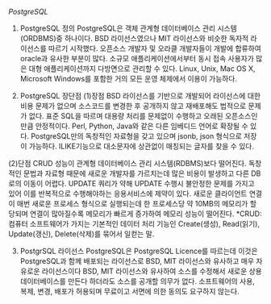 *PostgreSQL*

1. PostgreSQL 정의
PostgreSQL은 객체 관계형 데이터베이스 관리 시스템(ORDBMS)중 하나이다. 
BSD 라이선스였으나 MIT 라이선스와 비슷한 독자적 라이선스를 따르기 시작했다. 
오픈소스 개발자 및 오라클 개발자들이 개발에 합류하여 oracle과 유사한 부분이 많다.
소규모 애플리케이션에서부터 동시 접속 사용자가 많은 대형 애플리케이션까지 다방면으로 관리할 수 있다.
Linux, Unix, Mac OS X, Microsoft Windows를 포함한 거의 모든 운영 체제에서 이용이 가능하다.


2. PostgreSQL 장단점
(1)장점
BSD 라이선스를 기반으로 개발되어 라이선스에 대한 비용 문제가 없으며 소스코드를 변경한 후 공개하지 않고 재배포해도 법적으로 문제가 없다.
표준 SQL을 따르며 대용량 처리를 문제없이 수행하고 오래된 오픈소스인만큼 안정적이다.
Perl, Python, Java와 같은 다른 임베디드 언어로 확장될 수 있다.
PostgreSQL만의 독창적인 자료형을 갖고 있으며 jsonb, json 형식으로 저장이 가능하다.
ILIKE기능으로 대소문자에 상관없이 매칭되는 글자를 찾을 수 있다.
 
(2)단점
CRUD 성능이 관계형 데이터베이스 관리 시스템(RDBMS)보다 떨어진다.
독창적인 문법과 자료형 때문에 새로운 개발자를 가르치는데 많은 비용이 발생하고 다른 DB로의 이동이 어렵다.
UPDATE 쿼리가 약해 UPDATE 수행시 불안정한 문제를 가지고 있어 이를 반복적으로 수행해야하는 응용서비스에 제약이 있다.
새로운 클라이언트 연결이 매번 새로운 프로세스 형식으로 실행되는데 한 프로세스당 약 10MB의 메모리가 할당되며 연결이 많아질수록 메모리가 빠르게 증가하여 메모리 성능이 떨어진다.
*CRUD: 컴퓨터 소프트웨어가 가지는 기본적인 데이터 처리 기능인 Create(생성), Read(읽기), Update(갱신), Delete(삭제)를 묶어서 일컫는 말. 


3. PostgrSQL 라이선스
PostgreSQL은 PostgreSQL Licence를 따르는데 이것은 PostgreSQL과 함께 배포되는 라이선스로 BSD, MIT 라이선스와 유사하고 매우 자유로운 라이선스이다
BSD, MIT 라이선스와 유사하여 소스를 수정해서 새로운 상용 데이터베이스를 만든다 하더라도 소스를 공개할 의무가 없다.
소프트웨어의 사용, 복제, 변경, 배포가 허용되며 무료이고 서면에 의한 동의도 요구하지 않는다.